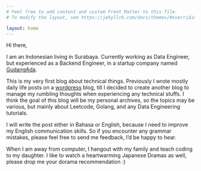 ```yaml
---
# Feel free to add content and custom Front Matter to this file.
# To modify the layout, see https://jekyllrb.com/docs/themes/#overriding-theme-defaults

layout: home
---
```


Hi there, 

I am an Indonesian living in Surabaya. Currently working as Data Engineer, but experienced as a Backend Engineer, in a startup company named [GudangAda](http://gudangada.com).

This is my very first blog about technical things. Previously I wrote mostly daily life posts on a [wordpress](http://oktavianidewi.wordpress.com) blog, till I decided to create another blog to manage my rumbling thoughts when experiencing any technical stuffs. I think the goal of this blog will be my personal archives, so the topics may be various, but mainly about Leetcode, Golang, and any Data Engineering tutorials.

I will write the post either in Bahasa or English, because I need to improve my English communication skills. So if you encounter any grammar mistakes, please feel free to send me feedback, I’d be happy to hear.

When I am away from computer, I hangout with my family and teach coding to my daughter. I like to watch a heartwarming Japanese Dramas as well, please drop me your dorama recommendation :)